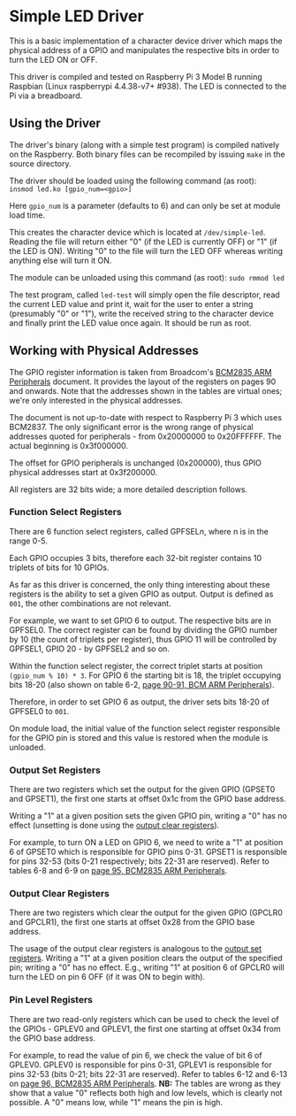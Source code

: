 # Simple LED Driver

This is a basic implementation of a character device driver which maps the
physical address of a GPIO and manipulates the respective bits in order to turn
the LED ON or OFF.

This driver is compiled and tested on Raspberry Pi 3 Model B running Raspbian
(Linux raspberrypi 4.4.38-v7+ #938). The LED is connected to the Pi via a
breadboard.

## Using the Driver

The driver's binary (along with a simple test program) is compiled natively on
the Raspberry. Both binary files can be recompiled by issuing `make` in the
source directory.

The driver should be loaded using the following command (as root):  
`insmod led.ko [gpio_num=<gpio>]`

Here `gpio_num` is a parameter (defaults to 6) and can only be set at module
load time.

This creates the character device which is located at `/dev/simple-led`. Reading
the file will return either "0" (if the LED is currently OFF) or "1" (if the LED
is ON). Writing "0" to the file will turn the LED OFF whereas writing anything
else will turn it ON.

The module can be unloaded using this command (as root): `sudo rmmod led`

The test program, called `led-test` will simply open the file descriptor, read
the current LED value and print it, wait for the user to enter a string
(presumably "0" or "1"), write the received string to the character device and
finally print the LED value once again. It should be run as root.

## Working with Physical Addresses

The GPIO register information is taken from Broadcom's
[BCM2835 ARM Peripherals](https://www.raspberrypi.org/wp-content/uploads/2012/02/BCM2835-ARM-Peripherals.pdf)
document. It provides the layout of the registers on pages 90 and onwards. Note
that the addresses shown in the tables are virtual ones; we're only interested
in the physical addresses.

The document is not up-to-date with respect to Raspberry Pi 3 which uses
BCM2837. The only significant error is the wrong range of physical addresses
quoted for peripherals - from 0x20000000 to 0x20FFFFFF. The actual beginning is
0x3f000000.

The offset for GPIO peripherals is unchanged (0x200000), thus GPIO physical
addresses start at 0x3f200000.

All registers are 32 bits wide; a more detailed description follows.

### Function Select Registers

There are 6 function select registers, called GPFSEL*n*, where n is in the range
0-5.

Each GPIO occupies 3 bits, therefore each 32-bit register contains 10 triplets
of bits for 10 GPIOs. 

As far as this driver is concerned, the only thing interesting about these
registers is the ability to set a given GPIO as output. Output is defined as 
`001`, the other combinations are not relevant.

For example, we want to set GPIO 6 to output. The respective bits are in
GPFSEL0. The correct register can be found by dividing the GPIO number by 10
(the count of triplets per register), thus GPIO 11 will be controlled by
GPFSEL1, GPIO 20 - by GPFSEL2 and so on.

Within the function select register, the correct triplet starts at position
`(gpio_num % 10) * 3`. For GPIO 6 the starting bit is 18, the triplet occupying
bits 18-20 (also shown on table 6-2,
[page 90-91, BCM ARM Peripherals](https://www.raspberrypi.org/wp-content/uploads/2012/02/BCM2835-ARM-Peripherals.pdf#page=90)).

Therefore, in order to set GPIO 6 as output, the driver sets bits 18-20 of
GPFSEL0 to `001`.

On module load, the initial value of the function select register responsible
for the GPIO pin is stored and this value is restored when the module is
unloaded.

### Output Set Registers

There are two registers which set the output for the given GPIO (GPSET0 and 
GPSET1), the first one starts at offset 0x1c from the GPIO base address.

Writing a "1" at a given position sets the given GPIO pin, writing a "0" has no
effect (unsetting is done using the
[output clear registers](#output-clear-registers)).

For example, to turn ON a LED on GPIO 6, we need to write a "1" at position 6
of GPSET0 which is responsible for GPIO pins 0-31. GPSET1 is responsible for
pins 32-53 (bits 0-21 respectively; bits 22-31 are reserved). Refer to tables
6-8 and 6-9 on
[page 95, BCM2835 ARM Peripherals](https://www.raspberrypi.org/wp-content/uploads/2012/02/BCM2835-ARM-Peripherals.pdf#page=95).

### Output Clear Registers

There are two registers which clear the output for the given GPIO (GPCLR0 and
GPCLR1), the first one starts at offset 0x28 from the GPIO base address.

The usage of the output clear registers is analogous to the
[output set registers](#output-set-registers). Writing a "1" at a given position
clears the output of the specified pin; writing a "0" has no effect. E.g.,
writing "1" at position 6 of GPCLR0 will turn the LED on pin 6 OFF (if it was ON
to begin with).

### Pin Level Registers

There are two read-only registers which can be used to check the level of the
GPIOs - GPLEV0 and GPLEV1, the first one starting at offset 0x34 from the GPIO
base address.

For example, to read the value of pin 6, we check the value of bit 6 of GPLEV0.
GPLEV0 is responsible for pins 0-31, GPLEV1 is responsible for pins 32-53 (bits
0-21; bits 22-31 are reserved). Refer to tables 6-12 and 6-13 on
[page 96, BCM2835 ARM Peripherals](https://www.raspberrypi.org/wp-content/uploads/2012/02/BCM2835-ARM-Peripherals.pdf#page=96).
**NB:** The tables are wrong as they show that a value "0" reflects both high and
low levels, which is clearly not possible. A "0" means low, while "1" means the
pin is high.
